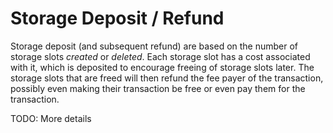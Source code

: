 # Storage Deposit / Refund

Storage deposit (and subsequent refund) are based on the number of storage slots _created_ or _deleted_. Each storage
slot has a cost associated with it, which is deposited to encourage freeing of storage slots later. The storage slots
that are freed will then refund the fee payer of the transaction, possibly even making their transaction be free or even
pay them for the transaction.

TODO: More details